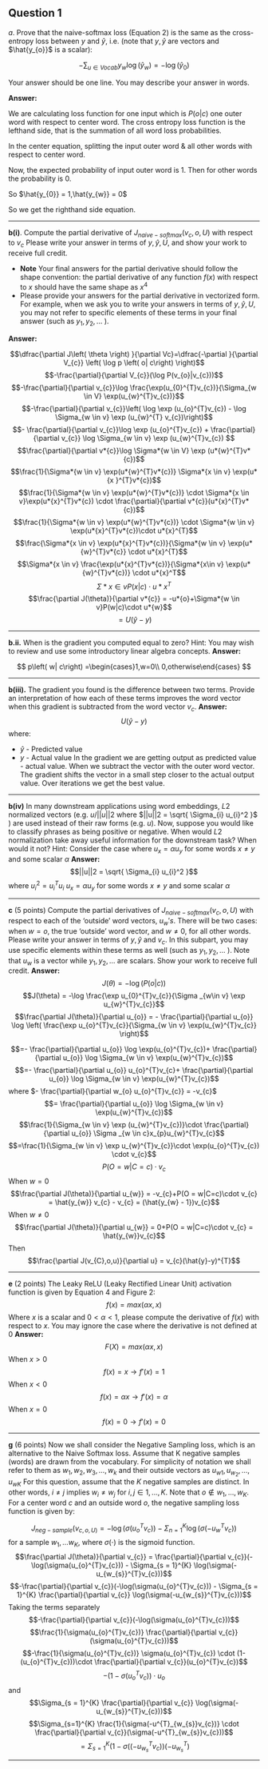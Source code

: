 ## Question 1

_a_. Prove that the naive-softmax loss (Equation 2) is the same as the cross-entropy loss between $y$ and $\hat{y}$, i.e. (note that $y, \hat{y}$ are vectors and $\hat{y_{o}}$ is a scalar):

$$-\sum _{u\in Vocab}y_{w}\log \left( \widehat{y}_{w}\right) =-\log \left( \widehat{y}_{0}\right) $$

Your answer should be one line. You may describe your answer in words.

**Answer:**

We are calculating loss function for one input which is $P(o|c)$ one outer word with respect to center word. The cross entropy loss function is the lefthand side, that is the summation of all word loss probabilities.

In the center equation, splitting the input outer word & all other words with respect to center word.

Now, the expected probability of input outer word is $1$. Then for other words the probability is $0$.

So $\hat{y_{0}} = 1,\hat{y_{w}} = 0$

So we get the righthand side equation.

---

**b(i)**. Compute the partial derivative of $J_{naive-softmax}(v_c,o,U)$ with respect to $v_c$ Please write your answer in terms of $y, \hat{y},U$, and show your work to receive full credit.

- **Note** Your final answers for the partial derivative should follow the shape convention: the partial derivative of any function $f(x)$ with respect to $x$ should have the same shape as $x^{4}$
- Please provide your answers for the partial derivative in vectorized form. For example, when we ask you to write your answers in terms of $y, \hat{y},U$, you may not refer to specific elements of these terms in your final answer (such as $y_{1}, y_{2}, \dots$ ).

**Answer:**

$$\dfrac{\partial J\left( \theta \right) }{\partial Vc}=\dfrac{-\partial }{\partial V_{c}} \left( \log p \left(  o| c\right) \right)$$
$$-\frac{\partial}{\partial V_{c}}(\log P(v_{o}|v_{c}))$$
$$-\frac{\partial}{\partial v_{c}}\log \frac{\exp(u_{0}^{T}v_{c})}{\Sigma_{w \in V} \exp(u_{w}^{T}v_{c})}$$
$$-\frac{\partial}{\partial v_{c}}\left( \log \exp (u_{o}^{T}v_{c}) - \log \Sigma_{w \in v} \exp (u_{w}^{T} v_{c})\right)$$
$$- \frac{\partial}{\partial v_{c}}\log \exp (u_{o}^{T}v_{c}) + \frac{\partial}{\partial v_{c}} \log \Sigma_{w \in v} \exp (u_{w}^{T}v_{c}) $$
$$\frac{\partial}{\partial v*{c}}\log \Sigma*{w \in V} \exp (u*{w}^{T}v*{c})$$
$$\frac{1}{\Sigma*{w \in v} \exp(u*{w}^{T}v*{c})} \Sigma*{x \in v} \exp(u*{x }^{T}v*{c})$$
$$\frac{1}{\Sigma*{w \in v} \exp(u*{w}^{T}v*{c})} \cdot \Sigma*{x \in v}\exp(u*{x}^{T}v*{c}) \cdot \frac{\partial}{\partial v*{c}}(u*{x}^{T}v*{c})$$
$$\frac{1}{\Sigma*{w \in v} \exp(u*{w}^{T}v*{c})} \cdot \Sigma*{w \in v} \exp(u*{x}^{T}v*{c})\cdot u*{x}^{T}$$
$$\frac{\Sigma*{x \in v} \exp(u*{x}^{T}v*{c})}{\Sigma*{w \in v} \exp(u*{w}^{T}v*{c}} \cdot u*{x}^{T}$$
$$\Sigma*{x \in v} \frac{\exp(u*{x}^{T}v*{c})}{\Sigma*{x\in v} \exp(u*{w}^{T}v*{c})} \cdot u*{x}^T$$
$$\Sigma*{x \in v}P(x|c) \cdot u*{x}^T$$
$$\frac{\partial J(\theta)}{\partial v*{c}} = -u*{o}+\Sigma*{w \in v}P(w|c)\cdot u*{w}$$
$$=U(\hat{y}-y)$$

---

**b.ii.** When is the gradient you computed equal to zero?
Hint: You may wish to review and use some introductory linear algebra concepts.
**Answer:**

$$
p\left(  w| c\right) =\begin{cases}1,w=0\\
0,otherwise\end{cases}
$$

---

**b(iii).** The gradient you found is the difference between two terms. Provide an interpretation of how each of these terms improves the word vector when this gradient is subtracted from the word vector $v_{c}$.
**Answer:**
$$U(\hat{y}-y)$$
where:

- $\hat{y}$ - Predicted value
- $y$ - Actual value
  In the gradient we are getting output as predicted value - actual value. When we subtract the vector with the outer word vector. The gradient shifts the vector in a small step closer to the actual output value. Over iterations we get the best value.

---

**b(iv)** In many downstream applications using word embeddings, $L2$ normalized vectors (e.g. $u/||u||2$
where $||u||2 = \sqrt{ \Sigma_{i} u_{i}^2 }$ ) are used instead of their raw forms (e.g. $u$). Now, suppose you would
like to classify phrases as being positive or negative. When would $L2$ normalization take away
useful information for the downstream task? When would it not? Hint: Consider the case where
$u_{x} = \alpha u_{y}$ for some words $x \neq y$ and some scalar $\alpha$
**Answer:**
$$||u||2 = \sqrt{ \Sigma_{i} u_{i}^2 }$$
where $u_{i}^{2}= u_{i}^T u_{i}$
$u_{x} = \alpha u_{y}$ for some words $x \neq y$ and some scalar $\alpha$

---

**c** (5 points) Compute the partial derivatives of $J_{naive-softmax}(v_c,o,U)$ with respect to each of the ‘outside’
word vectors, $u_{w}'s$. There will be two cases: when $w = o$, the true ‘outside’ word vector, and $w \neq 0$,
for all other words. Please write your answer in terms of $y, \hat{y}$ and $v_{c}$. In this subpart, you may
use specific elements within these terms as well (such as $y_{1},y_{2},\dots$ ). Note that $u_{w}$ is a vector while $y_{1},y_{2},\dots$ are scalars. Show your work to receive full credit.
**Answer:**
$$J(\theta) = -\log(P(o|c))$$
$$J(\theta) = -\log \frac{\exp u_{0}^{T}v_{c}}{\Sigma _{w\in v} \exp u_{w}^{T}v_{c}}$$
$$\frac{\partial J(\theta)}{\partial u_{o}} = - \frac{\partial}{\partial u_{o}} \log \left( \frac{\exp u_{o}^{T}v_{c}}{\Sigma_{w \in v} \exp(u_{w}^{T}v_{c}} \right)$$

$$=- \frac{\partial}{\partial u_{o}} \log \exp(u_{o}^{T}v_{c})+ \frac{\partial}{\partial u_{o}} \log \Sigma_{w \in v} \exp(u_{w}^{T}v_{c})$$
$$=- \frac{\partial}{\partial u_{o}}  u_{o}^{T}v_{c}+ \frac{\partial}{\partial u_{o}} \log \Sigma_{w \in v} \exp(u_{w}^{T}v_{c})$$
where $- \frac{\partial}{\partial w_{o} u_{o}^{T}v_{c}} = -v_{c}$
$$=  \frac{\partial}{\partial u_{o}} \log \Sigma_{w \in v} \exp(u_{w}^{T}v_{c})$$
$$\frac{1}{\Sigma_{w \in v} \exp (u_{w}^{T}v_{c})}\cdot \frac{\partial}{\partial u_{o}} \Sigma _{w \in c}x_{p}u_{w}^{T}v_{c}$$
$$=\frac{1}{\Sigma_{w \in v} \exp u_{w}^{T}v_{c}}\cdot \exp(u_{o}^{T}v_{c}) \cdot v_{c}$$
$$P(O = w|C=c)\cdot v_{c}$$
When $w = 0$
$$\frac{\partial J(\theta)}{\partial u_{w}} = -v_{c}+P(O = w|C=c)\cdot v_{c} = \hat{y_{w}} v_{c} - v_{c} = (\hat{y_{w} - 1})v_{c}$$
When $w \neq 0$
$$\frac{\partial J(\theta)}{\partial u_{w}} = 0+P(O = w|C=c)\cdot v_{c} = \hat{y_{w}}v_{c}$$
Then $$\frac{\partial J(v_{C},o,u)}{\partial u} = v_{c}(\hat{y}-y)^{T}$$

---

**e** (2 points) The Leaky ReLU (Leaky Rectified Linear Unit) activation function is given by Equation 4
and Figure 2:
$$f(x) = max(αx, x)$$
Where $x$ is a scalar and $0 < α < 1$, please compute the derivative of $f(x)$ with respect to $x$. You may
ignore the case where the derivative is not defined at $0$
**Answer:**
$$F(X) = max(\alpha x, x)$$
When $x>0$
$$f(x) = x \to f'(x) = 1$$
When $x<0$
$$f(x) = \alpha x \to f'(x) =\alpha$$
When $x= 0$
$$f(x) = 0 \to f'(x) = 0$$

---

**g** (6 points) Now we shall consider the Negative Sampling loss, which is an alternative to the Naive
Softmax loss. Assume that K negative samples (words) are drawn from the vocabulary. For simplicity
of notation we shall refer to them as $w_{1},w_{2},w_{3},\dots,w_{k}$ and their outside vectors as $u_{w{1}} ,u_{w_{2}} , \dots ,u_{wK}$
For this question, assume that the $K$ negative samples are distinct. In other words, $i \neq j$ implies
$w_{i} \neq w_{j}$ for $i, j ∈ {1, . . . ,K}$. Note that $o \notin {w_{1}, . . . ,w_{K}}$. For a center word $c$ and an outside word
$o$, the negative sampling loss function is given by:

$$J_{neg-sample}(v_{c,o,U)}= -\log(\sigma(u_{o}^{T}v_{c})) - \Sigma_{n = 1}^{K}\log(\sigma(-u_{w}^{T}v_{c}))$$
for a sample $w_{1}, \dots w_{K}$, where $\sigma(\cdot)$ is the sigmoid function.
$$\frac{\partial J(\theta)}{\partial v_{c}} = \frac{\partial}{\partial v_{c}}(-\log(\sigma(u_{o}^{T}v_{c})) - \Sigma_{s = 1}^{K} \log(\sigma(-u_{w_{s}}^{T}v_{c}))$$
$$-\frac{\partial}{\partial v_{c}}(-\log(\sigma(u_{o}^{T}v_{c})) - \Sigma_{s = 1}^{K} \frac{\partial}{\partial v_{c}} \log(\sigma(-u_{w_{s}}^{T}v_{c}))$$
Taking the terms separately
$$-\frac{\partial}{\partial v_{c}}(-\log(\sigma(u_{o}^{T}v_{c}))$$
$$\frac{1}{\sigma(u_{o}^{T}v_{c})} \frac{\partial}{\partial v_{c}}(\sigma(u_{o}^{T}v_{c}))$$
$$-\frac{1}{\sigma(u_{o}^{T}v_{c})} \sigma(u_{o}^{T}v_{c}) \cdot (1-(u_{o}^{T}v_{c}))\cdot \frac{\partial}{\partial v_{c}}(u_{o}^{T}v_{c})$$
$$-(1-\sigma(u_{o}^{T}v_{c})) \cdot u_{o}$$
and
$$\Sigma_{s = 1}^{K} \frac{\partial}{\partial v_{c}} \log(\sigma(-u_{w_{s}}^{T}v_{c}))$$
$$\Sigma_{s=1}^{K} \frac{1}{\sigma(-u^{T}_{w_{s}}v_{c})} \cdot \frac{\partial}{\partial v_{c}}(\sigma(-u^{T}_{w_{s}}v_{c}))$$
$$=\Sigma_{s=1}^{K}(1-\sigma((-u^{T}_{w_{s}}v_{c}))(-u^{T}_{w_{s}})$$

---
